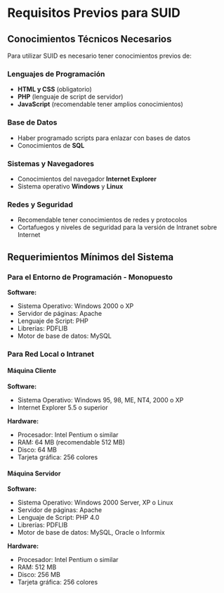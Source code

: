 # Requisitos Previos para SUID

## Conocimientos Técnicos Necesarios

Para utilizar SUID es necesario tener conocimientos previos de:

### Lenguajes de Programación
- **HTML y CSS** (obligatorio)
- **PHP** (lenguaje de script de servidor)
- **JavaScript** (recomendable tener amplios conocimientos)

### Base de Datos
- Haber programado scripts para enlazar con bases de datos
- Conocimientos de **SQL**

### Sistemas y Navegadores
- Conocimientos del navegador **Internet Explorer**
- Sistema operativo **Windows** y **Linux**

### Redes y Seguridad
- Recomendable tener conocimientos de redes y protocolos
- Cortafuegos y niveles de seguridad para la versión de Intranet sobre Internet

## Requerimientos Mínimos del Sistema

### Para el Entorno de Programación - Monopuesto

**Software:**
- Sistema Operativo: Windows 2000 o XP
- Servidor de páginas: Apache
- Lenguaje de Script: PHP
- Librerías: PDFLIB
- Motor de base de datos: MySQL

### Para Red Local o Intranet

#### Máquina Cliente

**Software:**
- Sistema Operativo: Windows 95, 98, ME, NT4, 2000 o XP
- Internet Explorer 5.5 o superior

**Hardware:**
- Procesador: Intel Pentium o similar
- RAM: 64 MB (recomendable 512 MB)
- Disco: 64 MB
- Tarjeta gráfica: 256 colores

#### Máquina Servidor

**Software:**
- Sistema Operativo: Windows 2000 Server, XP o Linux
- Servidor de páginas: Apache
- Lenguaje de Script: PHP 4.0
- Librerías: PDFLIB
- Motor de base de datos: MySQL, Oracle o Informix

**Hardware:**
- Procesador: Intel Pentium o similar
- RAM: 512 MB
- Disco: 256 MB
- Tarjeta gráfica: 256 colores